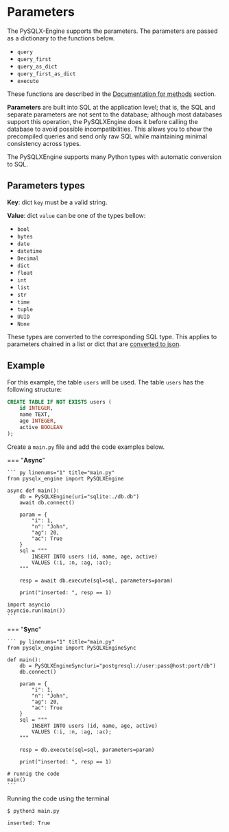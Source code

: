 # Parameters

The PySQLX-Engine supports the parameters. The parameters are passed as a dictionary to the functions below.

* `query`
* `query_first`
* `query_as_dict`
* `query_first_as_dict`
* `execute`

These functions are described in the [Documentation for methods](/pysqlx-engine/user_guide/extras/) section.

**Parameters** are built into SQL at the application level; that is, the SQL and separate parameters are not sent to the database;
although most databases support this operation, the PySQLXEngine does it before calling the database to avoid possible incompatibilities.
This allows you to show the precompiled queries and send only raw SQL while maintaining minimal consistency across types.

The PySQLXEngine supports many Python types with automatic conversion to SQL.


## **Parameters types**

**Key**: dict `key` must be a valid string.

**Value**: dict `value` can be one of the types bellow:

   - `bool`
   - `bytes`
   - `date`
   - `datetime`
   - `Decimal`
   - `dict`
   - `float`
   - `int`
   - `list`
   - `str`
   - `time`
   - `tuple`
   - `UUID`
   - `None`

These types are converted to the corresponding SQL type. This applies to parameters chained in a list or dict that are [converted to json](/pysqlx-engine/advanced_guide/json_support/).

## **Example**

For this example, the table `users` will be used. The table `users` has the following structure:

``` sql
CREATE TABLE IF NOT EXISTS users (
    id INTEGER, 
    name TEXT, 
    age INTEGER,
    active BOOLEAN
);
```

Create a `main.py` file and add the code examples below.

=== "**Async**"

    ``` py linenums="1" title="main.py"
    from pysqlx_engine import PySQLXEngine

    async def main():
        db = PySQLXEngine(uri="sqlite:./db.db")
        await db.connect()

        param = {
            "i": 1,
            "n": "John",
            "ag": 20,
            "ac": True
        }
        sql = """
            INSERT INTO users (id, name, age, active) 
            VALUES (:i, :n, :ag, :ac);
        """
        
        resp = await db.execute(sql=sql, parameters=param)

        print("inserted: ", resp == 1)

    import asyncio
    asyncio.run(main())    
    ```

=== "**Sync**"

    ``` py linenums="1" title="main.py"
    from pysqlx_engine import PySQLXEngineSync

    def main():
        db = PySQLXEngineSync(uri="postgresql://user:pass@host:port/db")
        db.connect()

        param = {
            "i": 1,
            "n": "John",
            "ag": 20,
            "ac": True
        }
        sql = """
            INSERT INTO users (id, name, age, active) 
            VALUES (:i, :n, :ag, :ac);
        """

        resp = db.execute(sql=sql, parameters=param)

        print("inserted: ", resp == 1)

    # runnig the code
    main()
    ```

Running the code using the terminal

<div class="termy">

```console
$ python3 main.py

inserted: True

```

</div>